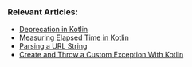 ### Relevant Articles:

- [Deprecation in Kotlin](https://www.baeldung.com/kotlin/deprecation)
- [Measuring Elapsed Time in Kotlin](https://www.baeldung.com/kotlin/measure-elapsed-time)
- [Parsing a URL String](https://www.baeldung.com/kotlin/parsing-url-string)
- [Create and Throw a Custom Exception With Kotlin](https://www.baeldung.com/kotlin/throw-custom-exception)
